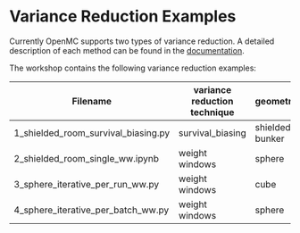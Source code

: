 # Variance Reduction Examples

Currently OpenMC supports two types of variance reduction.
A detailed description of each method can be found in the [documentation](https://docs.openmc.org/en/stable/methods/neutron_physics.html?highlight=survival#variance-reduction-techniques).

The workshop contains the following variance reduction examples:

| Filename | variance reduction technique | geometry | mesh type |
|---|---|---|---|
| 1_shielded_room_survival_biasing.py | survival_biasing | shielded bunker | RegularMesh | Flux map | air space and concrete |
| 2_shielded_room_single_ww.ipynb | weight windows | sphere | RegularMesh | air space and concrete |
| 3_sphere_iterative_per_run_ww.py | weight windows | cube | RegularMesh | Water |
| 4_sphere_iterative_per_batch_ww.py | weight windows | sphere | SphericalMesh | concrete |
